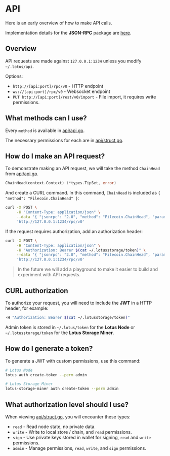 # API

Here is an early overview of how to make API calls.

Implementation details for the **JSON-RPC** package are [here](https://github.com/filecoin-project/lotus/tree/master/lib/jsonrpc).

## Overview

API requests are made against `127.0.0.1:1234` unless you modify `~/.lotus/api`. 

Options:

- `http://[api:port]/rpc/v0` - HTTP endpoint
- `ws://[api:port]/rpc/v0` -  Websocket endpoint
- `PUT http://[api:port]/rest/v0/import` - File import, it requires write permissions.

## What methods can I use?

Every `method` is available in [api/api.go](https://github.com/filecoin-project/lotus/blob/master/api/api_full.go). 

The necessary permissions for each are in [api/struct.go](https://github.com/filecoin-project/lotus/blob/master/api/struct.go).

## How do I make an API request?

To demonstrate making an API request, we will take the method `ChainHead` from [api/api.go](https://github.com/filecoin-project/lotus/blob/master/api/api_full.go).

```go
ChainHead(context.Context) (*types.TipSet, error)
```

And create a CURL command. In this command, `ChainHead` is included as `{ "method": "Filecoin.ChainHead" }`:

```sh
curl -X POST \
     -H "Content-Type: application/json" \
     --data '{ "jsonrpc": "2.0", "method": "Filecoin.ChainHead", "params": [], "id": 3 }' \
     'http://127.0.0.1:1234/rpc/v0'
```

If the request requires authorization, add an authorization header:

```sh
curl -X POST \
     -H "Content-Type: application/json" \
     -H "Authorization: Bearer $(cat ~/.lotusstorage/token)" \
     --data '{ "jsonrpc": "2.0", "method": "Filecoin.ChainHead", "params": [], "id": 3 }' \
     'http://127.0.0.1:1234/rpc/v0'
```

> In the future we will add a playground to make it easier to build and experiment with API requests.

## CURL authorization

To authorize your request, you will need to include the **JWT** in a HTTP header, for example:

```sh
-H "Authorization: Bearer $(cat ~/.lotusstorage/token)"
```

Admin token is stored in `~/.lotus/token` for the **Lotus Node** or `~/.lotusstorage/token` for the **Lotus Storage Miner**.

## How do I generate a token?

To generate a JWT with custom permissions, use this command:

```sh
# Lotus Node
lotus auth create-token --perm admin

# Lotus Storage Miner
lotus-storage-miner auth create-token --perm admin
```

## What authorization level should I use?

When viewing [api/struct.go](https://github.com/filecoin-project/lotus/blob/master/api/struct.go), you will encounter these types:

- `read` - Read node state, no private data.
- `write` - Write to local store / chain, and `read` permissions.
- `sign` - Use private keys stored in wallet for signing, `read` and `write` permissions.
- `admin` - Manage permissions, `read`, `write`, and `sign` permissions.
